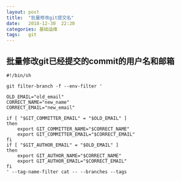 ```yaml
---
layout: post
title:  "批量修改git提交名"
date:   2018-12-30  22:20
categories: 基础运维
tags:   git
---
```



## 批量修改git已经提交的commit的用户名和邮箱

    #!/bin/sh

    git filter-branch -f --env-filter '

    OLD_EMAIL="old_email"
    CORRECT_NAME="new_name"
    CORRECT_EMAIL="new_email"

    if [ "$GIT_COMMITTER_EMAIL" = "$OLD_EMAIL" ]
    then
        export GIT_COMMITTER_NAME="$CORRECT_NAME"
        export GIT_COMMITTER_EMAIL="$CORRECT_EMAIL"
    fi
    if [ "$GIT_AUTHOR_EMAIL" = "$OLD_EMAIL" ]
    then
        export GIT_AUTHOR_NAME="$CORRECT_NAME"
        export GIT_AUTHOR_EMAIL="$CORRECT_EMAIL"
    fi
    ' --tag-name-filter cat -- --branches --tags



